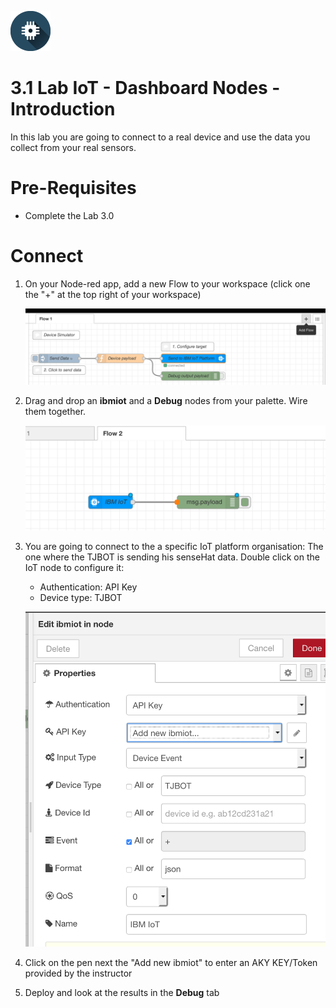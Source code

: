 ![](./images/iotp_icon_64.png)

# 3.1 Lab IoT - Dashboard Nodes - Introduction

In this lab you are going to connect to a real device and use the data you collect from your real sensors.


# Pre-Requisites

+ Complete the Lab 3.0

# Connect

1. On your Node-red app, add a new Flow to your workspace (click one the "+" at the top right of your workspace)

    ![new_tab](./images/new_tab.png)

2. Drag and drop an **ibmiot** and a **Debug** nodes from your palette. Wire them together.

    ![connect](./images/connect.png)

3. You are going to connect to the a specific IoT platform organisation: The one where the TJBOT is sending his senseHat data. Double click on the IoT node to configure it:

    - Authentication: API Key
    - Device type: TJBOT

    ![connect](./images/config_connect1.png)

4. Click on the pen next the "Add new ibmiot" to enter an AKY KEY/Token provided by the instructor

5. Deploy and look at the results in the **Debug** tab

